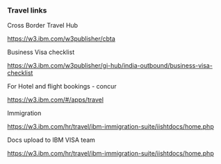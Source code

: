 ### Travel links

Cross Border Travel Hub

https://w3.ibm.com/w3publisher/cbta

Business Visa checklist

https://w3.ibm.com/w3publisher/gi-hub/india-outbound/business-visa-checklist

For Hotel and flight bookings - concur

https://w3.ibm.com/#/apps/travel

Immigration

https://w3.ibm.com/hr/travel/ibm-immigration-suite/iishtdocs/home.php

Docs upload to IBM VISA team

https://w3.ibm.com/hr/travel/ibm-immigration-suite/iishtdocs/home.php
